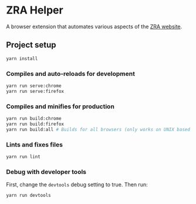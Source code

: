 # ZRA Helper

A browser extension that automates various aspects of the [ZRA website](https://www.zra.org.zm/).

## Project setup

```bash
yarn install
```

### Compiles and auto-reloads for development

```bash
yarn run serve:chrome
yarn run serve:firefox
```

### Compiles and minifies for production

```bash
yarn run build:chrome
yarn run build:firefox
yarn run build:all # Builds for all browsers (only works on UNIX based operating systems)
```

### Lints and fixes files

```bash
yarn run lint
```

### Debug with developer tools

First, change the `devtools` debug setting to true.
Then run:

```bash
yarn run devtools
```
